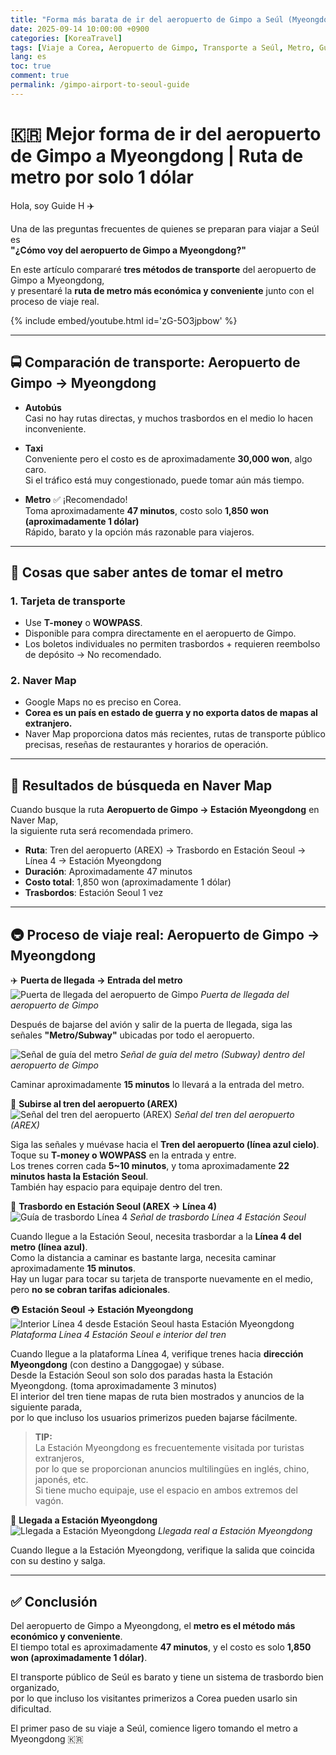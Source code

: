 ```yaml
---
title: "Forma más barata de ir del aeropuerto de Gimpo a Seúl (Myeongdong) (Guía completa del metro)"
date: 2025-09-14 10:00:00 +0900
categories: [KoreaTravel]
tags: [Viaje a Corea, Aeropuerto de Gimpo, Transporte a Seúl, Metro, Guía de transporte, Myeongdong, Consejos de viaje a Seúl]
lang: es
toc: true
comment: true
permalink: /gimpo-airport-to-seoul-guide
---
```


# 🇰🇷 Mejor forma de ir del aeropuerto de Gimpo a Myeongdong | Ruta de metro por solo 1 dólar

Hola, soy Guide H ✈️  

Una de las preguntas frecuentes de quienes se preparan para viajar a Seúl es  
**"¿Cómo voy del aeropuerto de Gimpo a Myeongdong?"**  

En este artículo compararé **tres métodos de transporte** del aeropuerto de Gimpo a Myeongdong,  
y presentaré la **ruta de metro más económica y conveniente** junto con el proceso de viaje real.

{% include embed/youtube.html id='zG-5O3jpbow' %}
<!-- Related Youtube Video -->

---

## 🚍 Comparación de transporte: Aeropuerto de Gimpo → Myeongdong

- **Autobús**  
  Casi no hay rutas directas, y muchos trasbordos en el medio lo hacen inconveniente.  

- **Taxi**  
  Conveniente pero el costo es de aproximadamente **30,000 won**, algo caro.  
  Si el tráfico está muy congestionado, puede tomar aún más tiempo.  

- **Metro** ✅ ¡Recomendado!  
  Toma aproximadamente **47 minutos**, costo solo **1,850 won (aproximadamente 1 dólar)**  
  Rápido, barato y la opción más razonable para viajeros.  

---

## 🎫 Cosas que saber antes de tomar el metro

### 1. Tarjeta de transporte  
- Use **T-money** o **WOWPASS**.  
- Disponible para compra directamente en el aeropuerto de Gimpo.  
- Los boletos individuales no permiten trasbordos + requieren reembolso de depósito → No recomendado.  

### 2. Naver Map  
- Google Maps no es preciso en Corea.  
- **Corea es un país en estado de guerra y no exporta datos de mapas al extranjero.**  
- Naver Map proporciona datos más recientes, rutas de transporte público precisas, reseñas de restaurantes y horarios de operación.  

---

## 🔎 Resultados de búsqueda en Naver Map

Cuando busque la ruta **Aeropuerto de Gimpo → Estación Myeongdong** en Naver Map,  
la siguiente ruta será recomendada primero.  

- **Ruta**: Tren del aeropuerto (AREX) → Trasbordo en Estación Seoul → Línea 4 → Estación Myeongdong  
- **Duración**: Aproximadamente 47 minutos  
- **Costo total**: 1,850 won (aproximadamente 1 dólar)  
- **Trasbordos**: Estación Seoul 1 vez  

---

## 🚇 Proceso de viaje real: Aeropuerto de Gimpo → Myeongdong

✈️ **Puerta de llegada → Entrada del metro**  
![Puerta de llegada del aeropuerto de Gimpo](/assets/img/posts/gimpo-airport/gimpo-arrival.HEIC)
_Puerta de llegada del aeropuerto de Gimpo_

Después de bajarse del avión y salir de la puerta de llegada, siga las señales **"Metro/Subway"** ubicadas por todo el aeropuerto.  

![Señal de guía del metro](/assets/img/posts/gimpo-airport/airport-metro-sign.jpg)
_Señal de guía del metro (Subway) dentro del aeropuerto de Gimpo_

Caminar aproximadamente **15 minutos** lo llevará a la entrada del metro.  

🚉 **Subirse al tren del aeropuerto (AREX)**  
![Señal del tren del aeropuerto (AREX)](/assets/img/posts/gimpo-airport/airporttrain-sign.jpg)
_Señal del tren del aeropuerto (AREX)_

Siga las señales y muévase hacia el **Tren del aeropuerto (línea azul cielo)**.  
Toque su **T-money o WOWPASS** en la entrada y entre.  
Los trenes corren cada **5~10 minutos**, y toma aproximadamente **22 minutos hasta la Estación Seoul**.  
También hay espacio para equipaje dentro del tren.  

🚶 **Trasbordo en Estación Seoul (AREX → Línea 4)**  
![Guía de trasbordo Línea 4](/assets/img/posts/gimpo-airport/4line-sign.jpg)
_Señal de trasbordo Línea 4 Estación Seoul_

Cuando llegue a la Estación Seoul, necesita trasbordar a la **Línea 4 del metro (línea azul)**.  
Como la distancia a caminar es bastante larga, necesita caminar aproximadamente **15 minutos**.  
Hay un lugar para tocar su tarjeta de transporte nuevamente en el medio, pero **no se cobran tarifas adicionales**.  

🚇 **Estación Seoul → Estación Myeongdong**  
![Interior Línea 4 desde Estación Seoul hasta Estación Myeongdong](/assets/img/posts/gimpo-airport/to-myeong-dong.jpg)
_Plataforma Línea 4 Estación Seoul e interior del tren_

Cuando llegue a la plataforma Línea 4, verifique trenes hacia **dirección Myeongdong** (con destino a Danggogae) y súbase.  
Desde la Estación Seoul son solo dos paradas hasta la Estación Myeongdong. (toma aproximadamente 3 minutos)  
El interior del tren tiene mapas de ruta bien mostrados y anuncios de la siguiente parada,  
por lo que incluso los usuarios primerizos pueden bajarse fácilmente.

> **TIP:**  
> La Estación Myeongdong es frecuentemente visitada por turistas extranjeros,  
> por lo que se proporcionan anuncios multilingües en inglés, chino, japonés, etc.  
> Si tiene mucho equipaje, use el espacio en ambos extremos del vagón.

🚪 **Llegada a Estación Myeongdong**  
![Llegada a Estación Myeongdong](/assets/img/posts/gimpo-airport/myeongdong.jpg)
_Llegada real a Estación Myeongdong_

Cuando llegue a la Estación Myeongdong, verifique la salida que coincida con su destino y salga.  

---

## ✅ Conclusión

Del aeropuerto de Gimpo a Myeongdong, el **metro es el método más económico y conveniente**.  
El tiempo total es aproximadamente **47 minutos**, y el costo es solo **1,850 won (aproximadamente 1 dólar)**.  

El transporte público de Seúl es barato y tiene un sistema de trasbordo bien organizado,  
por lo que incluso los visitantes primerizos a Corea pueden usarlo sin dificultad.  

El primer paso de su viaje a Seúl, comience ligero tomando el metro a Myeongdong 🇰🇷
